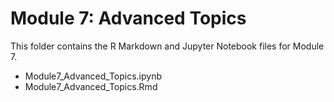 # Module 7: Advanced Topics

This folder contains the R Markdown and Jupyter Notebook files for Module 7.

- Module7_Advanced_Topics.ipynb
- Module7_Advanced_Topics.Rmd
